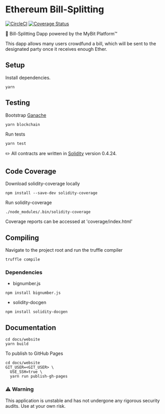# Ethereum Bill-Splitting
[![CircleCI](https://circleci.com/gh/MyBitFoundation/MyBit-BillSplitting.tech.svg?style=shield)](https://circleci.com/gh/MyBitFoundation/MyBit-BillSplitting.tech) [![Coverage Status](https://coveralls.io/repos/github/MyBitFoundation/MyBit-BillSplitting.tech/badge.svg?branch=feature%2Fcoverage)](https://coveralls.io/github/MyBitFoundation/MyBit-BillSplitting.tech?branch=feature%2Fcoverage)

:money_with_wings: Bill-Splitting Dapp powered by the MyBit Platform™

This dapp allows many users crowdfund a bill, which will be sent to the designated party once it receives enough Ether. 


## Setup

Install dependencies.

`yarn`

## Testing

Bootstrap [Ganache](https://truffleframework.com/ganache)

`yarn blockchain`

Run tests

`yarn test`

✏️ All contracts are written in [Solidity](https://solidity.readthedocs.io/en/v0.4.24/) version 0.4.24.


## Code Coverage

Download solidity-coverage locally

`npm install --save-dev solidity-coverage`

Run solidity-coverage

`./node_modules/.bin/solidity-coverage`

Coverage reports can be accessed at 'coverage/index.html'


## Compiling 
Navigate to the project root and run the truffle compiler

`truffle compile` 

### Dependencies 

* bignumber.js   

`npm install bignumber.js`

* solidity-docgen 

 `npm install solidity-docgen`

## Documentation

```
cd docs/website
yarn build
```

To publish to GitHub Pages

```
cd docs/website
GIT_USER=<GIT_USER> \
  USE_SSH=true \
  yarn run publish-gh-pages
```

### ⚠️ Warning
This application is unstable and has not undergone any rigorous security audits. Use at your own risk.
